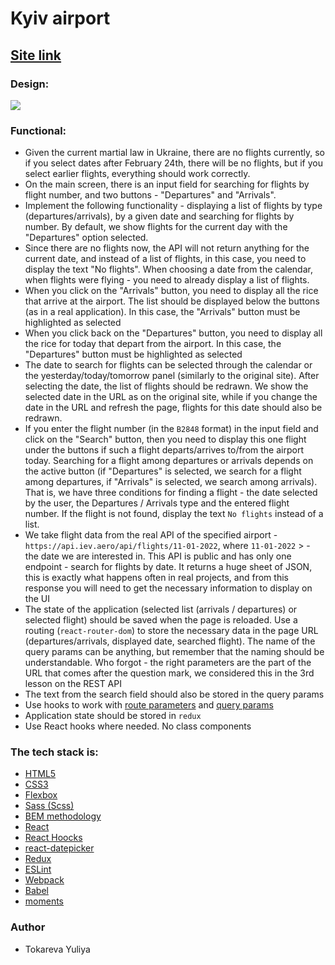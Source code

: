 <h1>Kyiv airport</h1>

<h2><a href="http://localhost:8080/departure?date=03-02-2021" rel="nofollow">Site link</a></h2>

<h3>Design:</h3>
<img src="https://gromcode.s3.eu-central-1.amazonaws.com/front-end/redux/lesson7/hw1/flights-list.png" >

<h3>Functional:</h3>
<ul>
<li>
Given the current martial law in Ukraine, there are no flights currently, so if you select dates after February 24th, there will be no flights, but if you select earlier flights, everything should work correctly.</li>
<li>
On the main screen, there is an input field for searching for flights by flight number, and two buttons - "Departures" and "Arrivals".</li>

<li>Implement the following functionality - displaying a list of flights by type (departures/arrivals), by a given date and searching for flights by number. By default, we show flights for the current day with the "Departures" option selected.</li>

<li>Since there are no flights now, the API will not return anything for the current date, and instead of a list of flights, in this case, you need to display the text "No flights". When choosing a date from the calendar, when flights were flying - you need to already display a list of flights.</li>

<li>When you click on the "Arrivals" button, you need to display all the rice that arrive at the airport. The list should be displayed below the buttons (as in a real application). In this case, the "Arrivals" button must be highlighted as selected</li>

<li>When you click back on the "Departures" button, you need to display all the rice for today that depart from the airport. In this case, the "Departures" button must be highlighted as selected</li>

<li>The date to search for flights can be selected through the calendar or the yesterday/today/tomorrow panel (similarly to the original site). After selecting the date, the list of flights should be redrawn. We show the selected date in the URL as on the original site, while if you change the date in the URL and refresh the page, flights for this date should also be redrawn.</li>

<li>If you enter the flight number (in the <code>B2848</code> format) in the input field and click on the "Search" button, then you need to display this one flight under the buttons if such a flight departs/arrives to/from the airport today. Searching for a flight among departures or arrivals depends on the active button (if "Departures" is selected, we search for a flight among departures, if "Arrivals" is selected, we search among arrivals). That is, we have three conditions for finding a flight - the date selected by the user, the Departures / Arrivals type and the entered flight number. If the flight is not found, display the text <code>No flights</code> instead of a list.</li>

<li>We take flight data from the real API of the specified airport - <code>https://api.iev.aero/api/flights/11-01-2022</code>, where <code>11-01-2022</code> > - the date we are interested in. This API is public and has only one endpoint - search for flights by date. It returns a huge sheet of JSON, this is exactly what happens often in real projects, and from this response you will need to get the necessary information to display on the UI</li>

<li>The state of the application (selected list (arrivals / departures) or selected flight) should be saved when the page is reloaded. Use a routing (<code>react-router-dom</code>) to store the necessary data in the page URL (departures/arrivals, displayed date, searched flight). The name of the query params can be anything, but remember that the naming should be understandable. Who forgot - the right parameters are the part of the URL that comes after the question mark, we considered this in the 3rd lesson on the REST API</li>

<li>The text from the search field should also be stored in the query params</li>

<li>Use hooks to work with <a href="https://reacttraining.com/react-router/web/api/Hooks/useparams">route parameters</a> and <a href="https://reacttraining.com /react-router/web/api/Hooks/uselocation">query params</a></li>

<li>Application state should be stored in <code>redux</code></li>

<li>Use React hooks where needed. No class components</li>

</ul>

<h3>The tech stack is:</h3>
<ul>
<li><a href="https://en.wikipedia.org/wiki/HTML5" rel="nofollow">HTML5</a></li>
<li><a href="https://en.wikipedia.org/wiki/Cascading_Style_Sheets" rel="nofollow">CSS3</a></li>
<li><a href="https://en.wikipedia.org/wiki/CSS_Flexible_Box_Layout" rel="nofollow">Flexbox</a></li>
<li><a href="https://sass-lang.com/" rel="nofollow">Sass (Scss)</a></li>
<li><a href="https://en.bem.info/methodology/" rel="nofollow">BEM methodology</a></li>
<li><a href="https://reactjs.org/" rel="nofollow">React</a></li>
<li><a href="https://reactjs.org/docs/hooks-intro.html" rel="nofollow">React Hoocks</a></li>
<li><a href="https://www.npmjs.com/package/react-datepicker" rel="nofollow">react-datepicker</a></li>
<li><a href="https://en.wikipedia.org/wiki/Redux_(JavaScript_library)" rel="nofollow">Redux</a></li>
<li><a href="https://eslint.org/" rel="nofollow">ESLint</a></li>
<li><a href="https://webpack.js.org/" rel="nofollow">Webpack</a></li>
<li><a href="https://babeljs.io/" rel="nofollow">Babel</a></li>
<li><a href="https://momentjs.com/" rel="nofollow">moments</a></li>

</ul>

<h3>Author</h3>
<ul>
<li>Tokareva Yuliya</li>
</ul>
